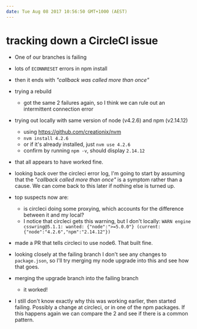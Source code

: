 ```yaml
---
date: Tue Aug 08 2017 10:56:50 GMT+1000 (AEST)
---
```


# tracking down a CircleCI issue

- One of our branches is failing

- lots of `ECONNRESET` errors in npm install

- then it ends with _"callback was called more than once"_

- trying a rebuild
  - got the same 2 failures again, so I think we can rule out an intermittent connection error

- trying out locally with same version of node (v4.2.6) and npm (v2.14.12)
  - using https://github.com/creationix/nvm
  - `nvm install 4.2.6`
  - or if it's already installed, just `nvm use 4.2.6`
  - confirm by running `npm -v`, should display `2.14.12`
  
- that all appears to have worked fine.

- looking back over the circleci error log, I'm going to start by assuming that the _"callback called more than once"_ is a symptom rather than a cause. We can come back to this later if nothing else is turned up.

- top suspects now are:
  - is circleci doing some proxying, which accounts for the difference between it and my local?
  - I notice that circleci gets this warning, but I don't locally: `WARN engine csswring@5.1.1: wanted: {"node":">=5.0.0"} (current: {"node":"4.2.6","npm":"2.14.12"})`

- made a PR that tells circleci to use node6. That built fine.

- looking closely at the failing branch I don't see any changes to `package.json`, so I'll try merging my node upgrade into this and see how that goes.

- merging the upgrade branch into the failing branch
  - it worked!

- I still don't know exactly why this was working earlier, then started failing. Possibly a change at circleci, or in one of the npm packages.  If this happens again we can compare the 2 and see if there is a common pattern.
